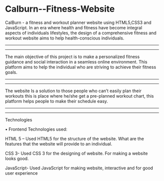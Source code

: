 # Calburn--Fitness-Website
CalBurn - a fitness and workout planner website using HTML5,CSS3 and JavaScript.
In an era where health and fitness have become 
integral aspects of individuals lifestyles, the design 
of a comprehensive fitness and workout website 
aims to help health-conscious individuals. 
********************************************************************************************
********************************************************************************************
The main objective of this project is to make a 
personalized fitness guidance and social interaction 
in a seamless online environment. This platform 
aims to help the individual who are striving to 
achieve their fitness goals.
*************************************************************************************************
********************************************************************************************************
The website Is a solution to those people who can’t 
easily plan their workouts this is place where he/she 
get a pre-planned workout chart, this platform 
helps people to make their schedule easy.
***********************************************************************************************************
************************************************************************************************************
Technologies

• Frontend Technologies used: 
 
 HTML 5 – Used HTML5 for the structure of the 
 website. What are the features that the
 website will provide to an individual.
 
 CSS 3- Used CSS 3 for the designing of website.
 For making a website looks good.
 
 JavaScript- Used JavaScript for making website,
 interactive and for good user experience
